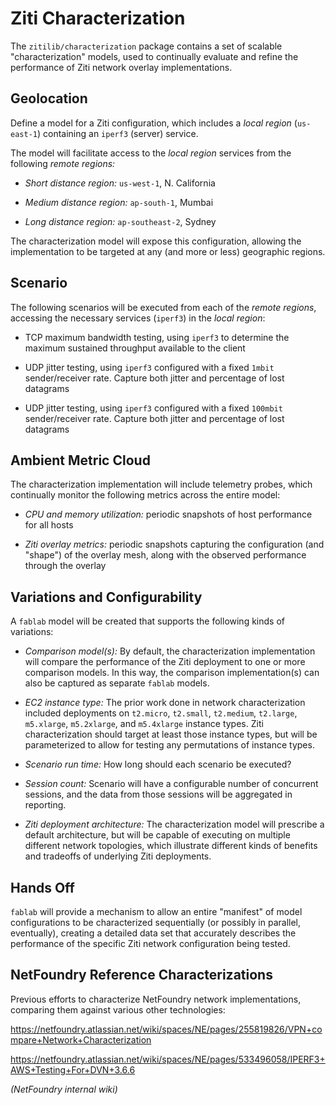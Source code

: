 # Ziti Characterization

The `zitilib/characterization` package contains a set of scalable "characterization" models, used to continually evaluate and refine the performance of Ziti network overlay implementations.

## Geolocation

Define a model for a Ziti configuration, which includes a _local region_ (`us-east-1`) containing an `iperf3` (server) service.

The model will facilitate access to the _local region_ services from the following _remote regions:_

* _Short distance region:_ `us-west-1`, N. California

* _Medium distance region:_ `ap-south-1`, Mumbai

* _Long distance region:_ `ap-southeast-2`, Sydney

The characterization model will expose this configuration, allowing the implementation to be targeted at any (and more or less) geographic regions.

## Scenario

The following scenarios will be executed from each of the _remote regions_, accessing the necessary services (`iperf3`) in the _local region_:

* TCP maximum bandwidth testing, using `iperf3` to determine the maximum sustained throughput available to the client

* UDP jitter testing, using `iperf3` configured with a fixed `1mbit` sender/receiver rate. Capture both jitter and percentage of lost datagrams

* UDP jitter testing, using `iperf3` configured with a fixed `100mbit` sender/receiver rate. Capture both jitter and percentage of lost datagrams

## Ambient Metric Cloud

The characterization implementation will include telemetry probes, which continually monitor the following metrics across the entire model:

* _CPU and memory utilization:_ periodic snapshots of host performance for all hosts

* _Ziti overlay metrics:_ periodic snapshots capturing the configuration (and "shape") of the overlay mesh, along with the observed performance through the overlay

## Variations and Configurability

A `fablab` model will be created that supports the following kinds of variations:

* _Comparison model(s):_ By default, the characterization implementation will compare the performance of the Ziti deployment to one or more comparison models. In this way, the comparison implementation(s) can also be captured as separate `fablab` models.

* _EC2 instance type:_ The prior work done in network characterization included deployments on `t2.micro`, `t2.small`, `t2.medium`, `t2.large`, `m5.xlarge`, `m5.2xlarge`, and `m5.4xlarge` instance types. Ziti characterization should target at least those instance types, but will be parameterized to allow for testing any permutations of instance types.

* _Scenario run time:_ How long should each scenario be executed?

* _Session count:_ Scenario will have a configurable number of concurrent sessions, and the data from those sessions will be aggregated in reporting.

* _Ziti deployment architecture:_ The characterization model will prescribe a default architecture, but will be capable of executing on multiple different network topologies, which illustrate different kinds of benefits and tradeoffs of underlying Ziti deployments.

## Hands Off

`fablab` will provide a mechanism to allow an entire "manifest" of model configurations to be characterized sequentially (or possibly in parallel, eventually), creating a detailed data set that accurately describes the performance of the specific Ziti network configuration being tested.

## NetFoundry Reference Characterizations

Previous efforts to characterize NetFoundry network implementations, comparing them against various other technologies:

https://netfoundry.atlassian.net/wiki/spaces/NE/pages/255819826/VPN+compare+Network+Characterization

https://netfoundry.atlassian.net/wiki/spaces/NE/pages/533496058/IPERF3+AWS+Testing+For+DVN+3.6.6

_(NetFoundry internal wiki)_